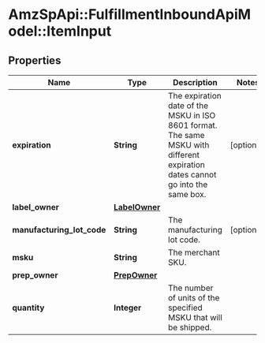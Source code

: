 # AmzSpApi::FulfillmentInboundApiModel::ItemInput

## Properties
Name | Type | Description | Notes
------------ | ------------- | ------------- | -------------
**expiration** | **String** | The expiration date of the MSKU in ISO 8601 format. The same MSKU with different expiration dates cannot go into the same box. | [optional] 
**label_owner** | [**LabelOwner**](LabelOwner.md) |  | 
**manufacturing_lot_code** | **String** | The manufacturing lot code. | [optional] 
**msku** | **String** | The merchant SKU. | 
**prep_owner** | [**PrepOwner**](PrepOwner.md) |  | 
**quantity** | **Integer** | The number of units of the specified MSKU that will be shipped. | 

